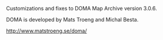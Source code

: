 Customizations and fixes to DOMA Map Archive version 3.0.6. 

DOMA is developed by Mats Troeng and Michal Besta.

http://www.matstroeng.se/doma/


